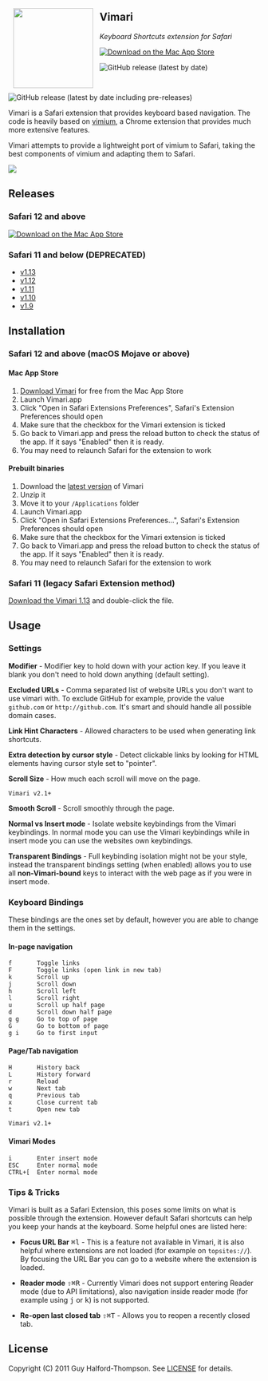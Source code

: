 <img align="left" width=160 style="padding: 10px" src="assets/logo.svg"></img>

## Vimari
_Keyboard Shortcuts extension for Safari_

[![Download on the Mac App Store](assets/Download_on_the_Mac_App_Store_Badge_US.svg)](https://apps.apple.com/us/app/vimari/id1480933944?ls=1&mt=12)

![GitHub release (latest by date)](https://img.shields.io/github/v/release/televator-apps/vimari)
![GitHub release (latest by date including pre-releases)](https://img.shields.io/github/v/release/televator-apps/vimari?include_prereleases&label=pre%20release)

Vimari is a Safari extension that provides keyboard based navigation.
The code is heavily based on [vimium](https://github.com/philc/vimium), a
Chrome extension that provides much more extensive features.

Vimari attempts to provide a lightweight port of vimium to Safari, taking the
best components of vimium and adapting them to Safari.

<img src="assets/screenshot.png"></img>

## Releases

### Safari 12 and above

[![Download on the Mac App Store](assets/Download_on_the_Mac_App_Store_Badge_US.svg)](https://apps.apple.com/us/app/vimari/id1480933944?ls=1&mt=12)

### Safari 11 and below (DEPRECATED)
 - [v1.13](https://github.com/guyht/vimari/releases/tag/v1.13)
 - [v1.12](https://github.com/guyht/vimari/releases/tag/v1.12)
 - [v1.11](https://github.com/guyht/vimari/releases/tag/v1.11)
 - [v1.10](https://github.com/guyht/vimari/releases/tag/v1.10)
 - [v1.9](https://github.com/guyht/vimari/releases/tag/v1.9)

## Installation

### Safari 12 and above (macOS Mojave or above)

#### Mac App Store

1. [Download Vimari](https://apps.apple.com/us/app/vimari/id1480933944?ls=1&mt=12) for free from the Mac App Store
2. Launch Vimari.app
3. Click "Open in Safari Extensions Preferences", Safari's Extension Preferences should open
4. Make sure that the checkbox for the Vimari extension is ticked
5. Go back to Vimari.app and press the reload button to check the status of the app. If it says "Enabled" then it is ready.
6. You may need to relaunch Safari for the extension to work

#### Prebuilt binaries

1. Download the [latest version](https://github.com/guyht/vimari/releases/latest) of Vimari
2. Unzip it
3. Move it to your `/Applications` folder
4. Launch Vimari.app
5. Click "Open in Safari Extensions Preferences...", Safari's Extension Preferences should open
6. Make sure that the checkbox for the Vimari extension is ticked
7. Go back to Vimari.app and press the reload button to check the status of the app. If it says "Enabled" then it is ready.
8. You may need to relaunch Safari for the extension to work



### Safari 11 (legacy Safari Extension method)

[Download the Vimari 1.13](https://github.com/guyht/vimari/releases/tag/v1.13) and double-click
the file.

## Usage

### Settings
**Modifier** - Modifier key to hold down with your action key. If
you leave it blank you don't need to hold down anything (default
setting).

**Excluded URLs** - Comma separated list of website URLs you don't want
to use vimari with. To exclude GitHub for example, provide the value
`github.com` or `http://github.com`. It's smart and should handle all
possible domain cases.

**Link Hint Characters** - Allowed characters to be used when generating
link shortcuts.

**Extra detection by cursor style** - Detect clickable links by looking
for HTML elements having cursor style set to "pointer".

**Scroll Size** - How much each scroll will move on the page.

`Vimari v2.1+`

**Smooth Scroll** - Scroll smoothly through the page.

 **Normal vs Insert mode** - Isolate website keybindings from the
Vimari keybindings. In normal mode you can use the Vimari keybindings
while in insert mode you can use the websites own keybindings.

**Transparent Bindings** - Full keybinding isolation might not
be your style, instead the transparent bindings setting (when enabled)
allows you to use all **non-Vimari-bound** keys to interact with the web
page as if you were in insert mode.

### Keyboard Bindings

These bindings are the ones set by default, however you are able to change them in the settings.

#### In-page navigation
    f       Toggle links
    F       Toggle links (open link in new tab)
    k       Scroll up
    j       Scroll down
    h       Scroll left
    l       Scroll right
    u       Scroll up half page
    d       Scroll down half page
    g g     Go to top of page
    G       Go to bottom of page
    g i     Go to first input

#### Page/Tab navigation
    H       History back
    L       History forward
    r       Reload
    w       Next tab
    q       Previous tab
    x       Close current tab
    t       Open new tab

`Vimari v2.1+`

#### Vimari Modes
    i       Enter insert mode
    ESC     Enter normal mode
    CTRL+[  Enter normal mode
    
### Tips & Tricks

Vimari is built as a Safari Extension, this poses some limits on what is possible through the extension. However default Safari shortcuts can help you keep your hands at the keyboard. Some helpful ones are listed here:

- **Focus URL Bar** <kbd>⌘</kbd><kbd>l</kbd> - This is a feature not available in Vimari, it is also helpful where extensions are not loaded (for example on `topsites://`). By focusing the URL Bar you can go to a website where the extension is loaded.

- **Reader mode** <kbd>⇧</kbd><kbd>⌘</kbd><kbd>R</kbd> - Currently Vimari does not support entering Reader mode (due to API limitations), also navigation inside reader mode (for example using <kbd>j</kbd> or <kbd>k</kbd>) is not supported.

- **Re-open last closed tab** <kbd>⇧</kbd><kbd>⌘</kbd><kbd>T</kbd> - Allows you to reopen a recently closed tab.

## License

Copyright (C) 2011 Guy Halford-Thompson. See [LICENSE](LICENSE) for details.
